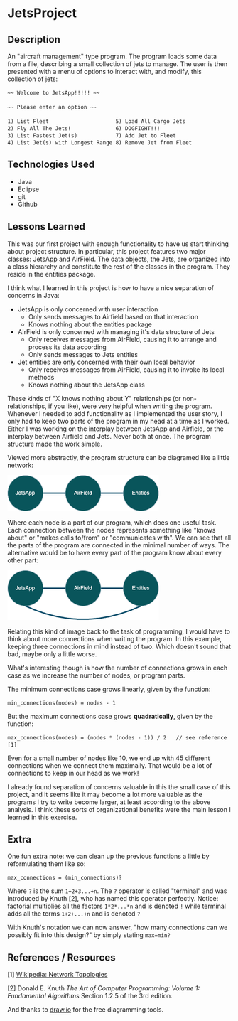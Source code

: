 # JetsProject

## Description

An "aircraft management" type program. The program loads some data from a file, describing a small collection of jets to manage. The user is then presented with a menu of options to interact with, and modify, this collection of jets:

~~~
~~ Welcome to JetsApp!!!!! ~~

~~ Please enter an option ~~

1) List Fleet                     5) Load All Cargo Jets
2) Fly All The Jets!              6) DOGFIGHT!!!
3) List Fastest Jet(s)            7) Add Jet to Fleet
4) List Jet(s) with Longest Range 8) Remove Jet from Fleet

~~~

## Technologies Used

- Java
- Eclipse
- git
- Github

## Lessons Learned


This was our first project with enough functionality to have us start thinking about project structure. In particular, this project features two major classes: JetsApp and AirField. The data objects, the Jets, are organized into a class hierarchy and constitute the rest of the classes in the program. They reside in the entities package.

I think what I learned in this project is how to have a nice separation of concerns in Java:

* JetsApp is only concerned with user interaction
    * Only sends messages to Airfield based on that interaction
    * Knows nothing about the entities package
* AirField is only concerned with managing it's data structure of Jets
    * Only receives messages from AirField, causing it to arrange and process its data according
    * Only sends messages to Jets entities
* Jet entities are only concerned with their own local behavior
    * Only receives messages from AirField, causing it to invoke its local methods
    * Knows nothing about the JetsApp class

These kinds of "X knows nothing about Y" relationships (or non-relationships, if you like), were very helpful when writing the program. Whenever I needed to add functionality as I implemented the user story, I only had to keep two parts of the program in my head at a time as I worked. Either I was working on the interplay between JetsApp and Airfield, or the interplay between Airfield and Jets. Never both at once. The program structure made the work simple. 

Viewed more abstractly, the program structure can be diagramed like a little network:

![minimum graph](images/min_graph.png "minimum graph")

Where each node is a part of our program, which does one useful task.  Each connection between the nodes represents something like "knows about" or "makes calls to/from" or "communicates with". We can see that all the parts of the program are connected in the minimal number of ways. The alternative would be to have every part of the program know about every other part:

![maximum graph](images/max_graph.png "maximum graph")

Relating this kind of image back to the task of programming, I would have to think about more connections when writing the program. In this example, keeping three connections in mind instead of two. Which doesn't sound that bad, maybe only a little worse. 

What's interesting though is how the number of connections grows in each case as we increase the number of nodes, or program parts.

The minimum connections case grows linearly, given by the function:

~~~
min_connections(nodes) = nodes - 1
~~~

But the maximum connections case grows **quadratically**, given by the function:

~~~
max_connections(nodes) = (nodes * (nodes - 1)) / 2   // see reference [1]
~~~

Even for a small number of nodes like 10, we end up with 45 different connections when we connect them maximally. That would be a lot of connections to keep in our head as we work!
 
 
I already found separation of concerns valuable in this the small case of this project, and it seems like it may become a lot more valuable as the programs I try to write become larger, at least according to the above analysis. I think these sorts of organizational benefits were the main lesson I learned in this exercise.
 
 
## Extra

One fun extra note: we can clean up the previous functions a little by reformulating them like so: 

~~~
max_connections = (min_connections)?
~~~

Where `?` is the sum `1+2+3...+n`. The `?` operator is called "terminal" and was introduced by Knuth \[2\], who has named this operator perfectly. Notice: factorial multiplies all the factors `1*2*...*n` and is denoted `!` while terminal adds all the terms `1+2+...+n` and is denoted `?`

With Knuth's notation we can now answer, "how many connections can we possibly fit into this design?" by simply stating `max=min?`


## References / Resources

\[1\] [Wikipedia: Network Topologies](https://en.wikipedia.org/wiki/Network_topology#fully_connected_network)

\[2\] Donald E. Knuth *The Art of Computer Programming: Volume 1: Fundamental Algorithms* Section 1.2.5 of the 3rd edition.

And thanks to [draw.io](https://www.drawio.com/) for the free diagramming tools. 




